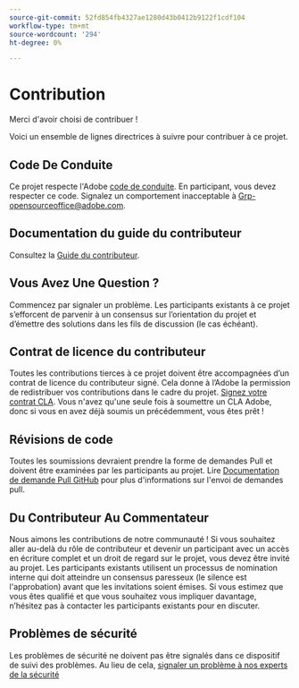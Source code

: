 ```yaml
---
source-git-commit: 52fd854fb4327ae1280d43b0412b9122f1cdf104
workflow-type: tm+mt
source-wordcount: '294'
ht-degree: 0%

---
```

# Contribution

Merci d&#39;avoir choisi de contribuer !

Voici un ensemble de lignes directrices à suivre pour contribuer à ce projet.

## Code De Conduite

Ce projet respecte l&#39;Adobe [code de conduite](code-of-conduct.md). En participant, vous devez respecter ce code. Signalez un comportement inacceptable à
[Grp-opensourceoffice@adobe.com](mailto:Grp-opensourceoffice@adobe.com).

## Documentation du guide du contributeur

Consultez la [Guide du contributeur](https://experienceleague.adobe.com/docs/contributor/contributor-guide/introduction.html).

## Vous Avez Une Question ?

Commencez par signaler un problème. Les participants existants à ce projet s’efforcent de parvenir à un consensus sur l’orientation du projet et d’émettre des solutions dans les fils de discussion (le cas échéant).

## Contrat de licence du contributeur

Toutes les contributions tierces à ce projet doivent être accompagnées d’un contrat de licence du contributeur signé. Cela donne à l’Adobe la permission de redistribuer vos contributions dans le cadre du projet. [Signez votre contrat CLA](http://opensource.adobe.com/cla.html). Vous n&#39;avez qu&#39;une seule fois à soumettre un CLA Adobe, donc si vous en avez déjà soumis un précédemment, vous êtes prêt !

## Révisions de code

Toutes les soumissions devraient prendre la forme de demandes Pull et doivent être examinées par les participants au projet. Lire [Documentation de demande Pull GitHub](https://help.github.com/articles/about-pull-requests/)
pour plus d&#39;informations sur l&#39;envoi de demandes pull.

<!--
Lastly, please follow the [pull request template](PULL_REQUEST_TEMPLATE.md) when
submitting a pull request!
-->

## Du Contributeur Au Commentateur

Nous aimons les contributions de notre communauté ! Si vous souhaitez aller au-delà du rôle de contributeur et devenir un participant avec un accès en écriture complet et un droit de regard sur le projet, vous devez être invité au projet. Les participants existants utilisent un processus de nomination interne qui doit atteindre un consensus paresseux (le silence est l&#39;approbation) avant que les invitations soient émises. Si vous estimez que vous êtes qualifié et que vous souhaitez vous impliquer davantage, n’hésitez pas à contacter les participants existants pour en discuter.

## Problèmes de sécurité

Les problèmes de sécurité ne doivent pas être signalés dans ce dispositif de suivi des problèmes. Au lieu de cela, [signaler un problème à nos experts de la sécurité](https://helpx.adobe.com/security/alertus.html)
